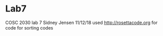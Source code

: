 # Lab7
COSC 2030 lab 7
Sidney Jensen
11/12/18
used http://rosettacode.org for code for sorting codes
